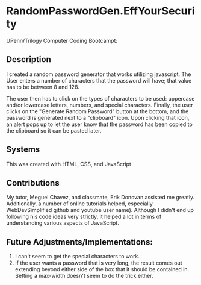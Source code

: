 # RandomPasswordGen.EffYourSecurity
UPenn/Trilogy Computer Coding Bootcampt: 

## Description
I created a random password generator that works utilizing javascript. The User enters a number of characters that the password will have; that value has to be between 8 and 128. 

The user then has to click on the types of characters to be used: uppercase and/or lowercase letters, numbers, and special characters. Finally, the user clicks on the "Generate Random Password" button at the bottom, and the password is generated next to a "clipboard" icon. Upon clicking that icon, an alert pops up to let the user know that the password has been copied to the clipboard so it can be pasted later. 

## Systems
This was created with HTML, CSS, and JavaScript

## Contributions

My tutor, Meguel Chavez, and classmate, Erik Donovan assisted me greatly. Additionally, a number of online tutorials helped, especially WebDevSimplified github and youtube user name). Although I didn't end up following his code ideas very strictly, it helped a lot in terms of understanding various aspects of JavaScript.

## Future Adjustments/Implementations:

1. I can't seem to get the special characters to work. 
2. If the user wants a password that is very long, the result comes out extending beyond either side of the box that it should be contained in. Setting a max-width doesn't seem to do the trick either. 




